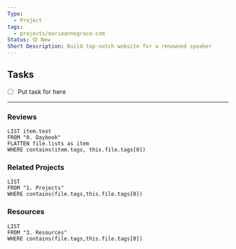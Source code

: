 ```yaml
---
Type:
  - Project
tags:
  - projects/marieannegrace-com
Status: 🟡 New
Short Description: Build top-notch website for a renowned speaker
---
```

## Tasks
- [ ] Put task for here

---
### Reviews
``` dataview
LIST item.text
FROM "0. Daybook"
FLATTEN file.lists as item
WHERE contains(item.tags, this.file.tags[0])

```


### Related Projects

``` dataview
LIST 
FROM "1. Projects"
WHERE contains(file.tags,this.file.tags[0])
```

### Resources
``` dataview
LIST 
FROM "3. Resources"
WHERE contains(file.tags,this.file.tags[0])
```

